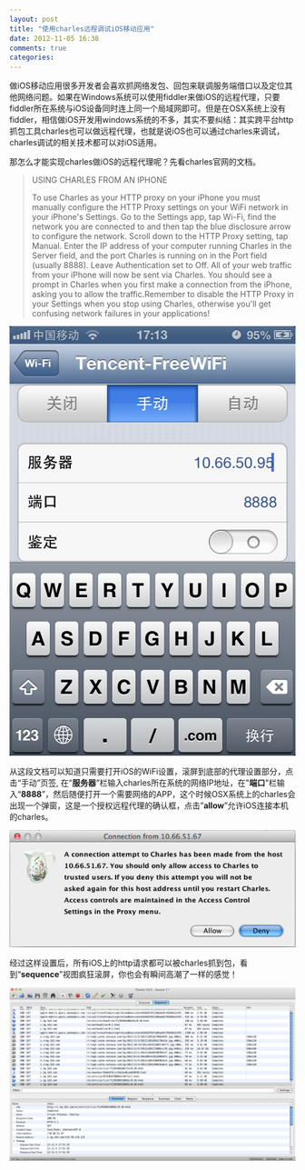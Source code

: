 ```yaml
---
layout: post
title: "使用charles远程调试iOS移动应用"
date: 2012-11-05 16:38
comments: true
categories: 
---
```


做iOS移动应用很多开发者会喜欢抓网络发包、回包来联调服务端借口以及定位其他网络问题。如果在Windows系统可以使用fiddler来做iOS的远程代理，只要fiddler所在系统与iOS设备同时连上同一个局域网即可。但是在OSX系统上没有fiddler，相信做iOS开发用windows系统的不多，其实不要纠结：其实跨平台http抓包工具charles也可以做远程代理，也就是说iOS也可以通过charles来调试，charles调试的相关技术都可以对iOS适用。  

那怎么才能实现charles做iOS的远程代理呢？先看charles官网的文档。

>USING CHARLES FROM AN IPHONE
>
>To use Charles as your HTTP proxy on your iPhone you must manually configure the HTTP Proxy settings on your WiFi network in your iPhone's Settings. Go to the Settings app, tap Wi-Fi, find the network you are connected to and then tap the blue disclosure arrow to configure the network. Scroll down to the HTTP Proxy setting, tap Manual. Enter the IP address of your computer running Charles in the Server field, and the port Charles is running on in the Port field (usually 8888). Leave Authentication set to Off. All of your web traffic from your iPhone will now be sent via Charles. You should see a prompt in Charles when you first make a connection from the iPhone, asking you to allow the traffic.Remember to disable the HTTP Proxy in your Settings when you stop using Charles, otherwise you'll get confusing network failures in your applications!

<!--more-->

![](/assets/images/remote-debug-with-charles-proxy/settings.png)

从这段文档可以知道只需要打开iOS的WiFi设置，滚屏到底部的代理设置部分，点击“手动”页签, 在“**服务器**”栏输入charles所在系统的网络IP地址，在"**端口**"栏输入“**8888**”，然后随便打开一个需要网络的APP，这个时候OSX系统上的charles会出现一个弹窗，这是一个授权远程代理的确认框，点击”**allow**”允许iOS连接本机的charles。

![](/assets/images/remote-debug-with-charles-proxy/allow.png)
   
经过这样设置后，所有iOS上的http请求都可以被charles抓到包，看到“**sequence**”视图疯狂滚屏，你也会有瞬间高潮了一样的感觉！

![](/assets/images/remote-debug-with-charles-proxy/package.png)